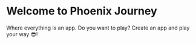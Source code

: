 # Welcome to Phoenix Journey

Where everything is an app. Do you want to play? Create an app and play your way 😎!

